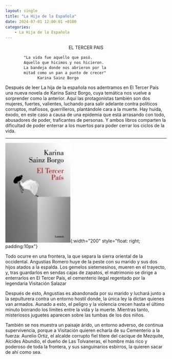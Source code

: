 ```yaml
---
layout: single
title: "La Hija de la Española"
date: 2024-07-01 12:00:01 +0100
categories: 
    - La Hija de la Española
---
```

<center>EL TERCER PAIS</center>

            "La vida fue aquello que pasó. 
            Aquello que hicimos y nos hicieron. 
            La bandeja donde nos abrieron por la 
            mitad como un pan a punto de crecer"
                  Karina Sainz Borgo




Después de leer La hija de la española nos adentramos en  El Tercer País una nueva novela de
 Karina Sainz Borgo, cuya temática nos vuelve a sorprender como la anterior. Aquí las 
 protagonistas también son dos mujeres, fuertes, valientes, luchando para salir adelante contra 
 políticos corruptos, mafiosos, guerrilleros, plantándole cara a la muerte. Hay huida, éxodo, en 
 este caso a causa de una epidemia que está arrasando con todo, abusadores de poder, traficantes de personas. Y ambos libros comparten la dificultad de poder enterrar a los muertos para poder 
 cerrar los ciclos de la vida.  
 
---
![el tercer pais](_posts/image-3.png){:width="200" style="float: right; padding:10px"}


Todo ocurre en una frontera, la que separa la sierra oriental de la  occidental. Angustias Romero
 huye de la peste con su marido y sus dos  hijos atados a la espalda. Los gemelos sietemesinos, 
 mueren en el  trayecto, y, tras guardarlos en sendas cajas de zapatos, el matrimonio  se dirige 
 a enterrarlos en El Tercer País, el cementerio ilegal  regentado por la legendaria Visitación 
 Salazar


Después de esto, Angustias es abandonada por su marido y   luchará junto a la sepulturera contra
 un entorno hostil donde, la única ley la dictan quienes van armados.  Aunado a esto,  el peligro
  y la violencia crecen  hasta el último minuto borrando los límites entre la vida y la muerte.
   Mientras tanto, misteriosos juguetes   aparecen sobre  las tumbas de los dos niños.


También se nos muestra un paisaje árido, un entorno adverso, de continua supervivencia, porque a 
Visitación quieren echarla de su Cementerio a la fuerza: Aurelio Ortiz, el alcalde corrupto fiel 
títere del cacique de Mezquite, Alcides Abundio, el dueño de Las Tolvaneras, el hombre más rico y 
poderoso de toda la frontera, y sus sanguinarios esbirros, la quieren sacar de ahí como sea.





